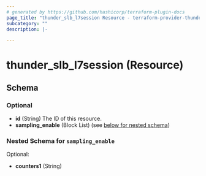 ```yaml
---
# generated by https://github.com/hashicorp/terraform-plugin-docs
page_title: "thunder_slb_l7session Resource - terraform-provider-thunder"
subcategory: ""
description: |-
  
---
```


# thunder_slb_l7session (Resource)





<!-- schema generated by tfplugindocs -->
## Schema

### Optional

- **id** (String) The ID of this resource.
- **sampling_enable** (Block List) (see [below for nested schema](#nestedblock--sampling_enable))

<a id="nestedblock--sampling_enable"></a>
### Nested Schema for `sampling_enable`

Optional:

- **counters1** (String)


